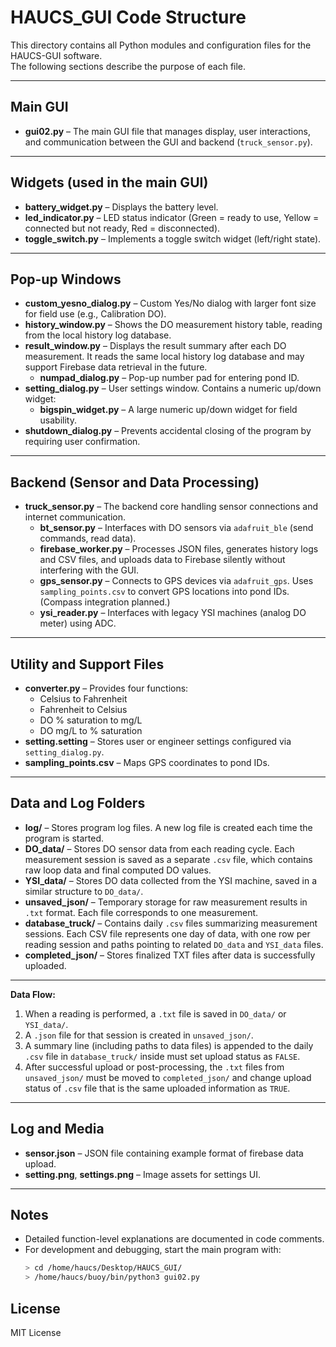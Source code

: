 # HAUCS_GUI Code Structure

This directory contains all Python modules and configuration files for the HAUCS-GUI software.  
The following sections describe the purpose of each file.

---

## Main GUI
- **gui02.py** – The main GUI file that manages display, user interactions, and communication between the GUI and backend (`truck_sensor.py`).

---

## Widgets (used in the main GUI)
- **battery_widget.py** – Displays the battery level.
- **led_indicator.py** – LED status indicator (Green = ready to use, Yellow = connected but not ready, Red = disconnected).
- **toggle_switch.py** – Implements a toggle switch widget (left/right state).

---

## Pop-up Windows
- **custom_yesno_dialog.py** – Custom Yes/No dialog with larger font size for field use (e.g., Calibration DO).
- **history_window.py** – Shows the DO measurement history table, reading from the local history log database.
- **result_window.py** – Displays the result summary after each DO measurement. It reads the same local history log database and may support Firebase data retrieval in the future.
  - **numpad_dialog.py** – Pop-up number pad for entering pond ID.
- **setting_dialog.py** – User settings window. Contains a numeric up/down widget:
  - **bigspin_widget.py** – A large numeric up/down widget for field usability.
- **shutdown_dialog.py** – Prevents accidental closing of the program by requiring user confirmation.

---

## Backend (Sensor and Data Processing)
- **truck_sensor.py** – The backend core handling sensor connections and internet communication.
  - **bt_sensor.py** – Interfaces with DO sensors via `adafruit_ble` (send commands, read data).
  - **firebase_worker.py** – Processes JSON files, generates history logs and CSV files, and uploads data to Firebase silently without interfering with the GUI.
  - **gps_sensor.py** – Connects to GPS devices via `adafruit_gps`. Uses `sampling_points.csv` to convert GPS locations into pond IDs. (Compass integration planned.)
  - **ysi_reader.py** – Interfaces with legacy YSI machines (analog DO meter) using ADC.

---

## Utility and Support Files
- **converter.py** – Provides four functions:
  - Celsius to Fahrenheit
  - Fahrenheit to Celsius
  - DO % saturation to mg/L
  - DO mg/L to % saturation
- **setting.setting** – Stores user or engineer settings configured via `setting_dialog.py`.
- **sampling_points.csv** – Maps GPS coordinates to pond IDs.

---

## Data and Log Folders

- **log/** – Stores program log files. A new log file is created each time the program is started.
- **DO_data/** – Stores DO sensor data from each reading cycle. Each measurement session is saved as a separate `.csv` file, which contains raw loop data and final computed DO values.
- **YSI_data/** – Stores DO data collected from the YSI machine, saved in a similar structure to `DO_data/`.
- **unsaved_json/** – Temporary storage for raw measurement results in `.txt` format. Each file corresponds to one measurement.
- **database_truck/** – Contains daily `.csv` files summarizing measurement sessions. Each CSV file represents one day of data, with one row per reading session and paths pointing to related `DO_data` and `YSI_data` files.
- **completed_json/** – Stores finalized TXT files after data is successfully uploaded.

---

**Data Flow:**
1. When a reading is performed, a `.txt` file is saved in `DO_data/` or `YSI_data/`.
2. A `.json` file for that session is created in `unsaved_json/`.
3. A summary line (including paths to data files) is appended to the daily `.csv` file in `database_truck/` inside must set upload status as `FALSE`.
4. After successful upload or post-processing, the `.txt` files from `unsaved_json/` must be moved to `completed_json/` and change upload status of `.csv` file that is the same uploaded information as `TRUE`.

---

## Log and Media
- **sensor.json** – JSON file containing example format of firebase data upload.
- **setting.png**, **settings.png** – Image assets for settings UI.

---

## Notes
- Detailed function-level explanations are documented in code comments.
- For development and debugging, start the main program with:
  ```bash
  > cd /home/haucs/Desktop/HAUCS_GUI/
  > /home/haucs/buoy/bin/python3 gui02.py
  ```

## License
MIT License